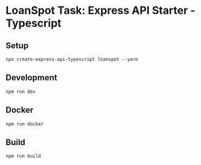 # LoanSpot Task: Express API Starter - Typescript

## Setup

```
npx create-express-api-typescript loanspot --yarn
```

## Development

```
npm run dev
```

## Docker

```
npm run docker
```

## Build

```
npm run build
```
